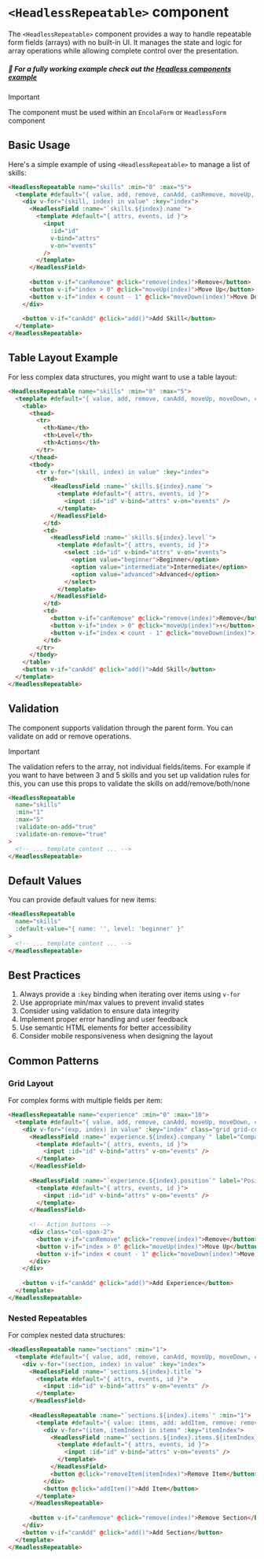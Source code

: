 # `<HeadlessRepeatable>` component

<!-- 
This page should provide:
1. Overview of useRepeatable composable and HeadlessRepeatable component
2. API reference for returned properties and methods
3. Basic implementation examples for array handling
4. Array operations (add, remove, move)
5. Validation within repeatable fields
6. Integration with parent form
7. Common patterns and best practices
8. Advanced usage examples
-->

<TabNav :items="[
{ label: 'Usage', link: '/headless/repeatable' },
{ label: 'API', link: '/headless/repeatable_api' },
]" />

The `<HeadlessRepeatable>` component provides a way to handle repeatable form fields (arrays) with no built-in UI. It manages the state and logic for array operations while allowing complete control over the presentation.

##### :notebook_with_decorative_cover: For a fully working example check out the [Headless components example](/examples/headless-components)

> [!IMPORTANT]
> The component must be used within an `EncolaForm` or `HeadlessForm` component

## Basic Usage

Here's a simple example of using `<HeadlessRepeatable>` to manage a list of skills:

```html
<HeadlessRepeatable name="skills" :min="0" :max="5">
  <template #default="{ value, add, remove, canAdd, canRemove, moveUp, moveDown, count }">
    <div v-for="(skill, index) in value" :key="index">
      <HeadlessField :name="`skills.${index}.name`">
        <template #default="{ attrs, events, id }">
          <input
            :id="id"
            v-bind="attrs"
            v-on="events"
          />
        </template>
      </HeadlessField>
      
      <button v-if="canRemove" @click="remove(index)">Remove</button>
      <button v-if="index > 0" @click="moveUp(index)">Move Up</button>
      <button v-if="index < count - 1" @click="moveDown(index)">Move Down</button>
    </div>
    
    <button v-if="canAdd" @click="add()">Add Skill</button>
  </template>
</HeadlessRepeatable>
```

## Table Layout Example

For less complex data structures, you might want to use a table layout:

```html
<HeadlessRepeatable name="skills" :min="0" :max="5">
  <template #default="{ value, add, remove, canAdd, moveUp, moveDown, count }">
    <table>
      <thead>
        <tr>
          <th>Name</th>
          <th>Level</th>
          <th>Actions</th>
        </tr>
      </thead>
      <tbody>
        <tr v-for="(skill, index) in value" :key="index">
          <td>
            <HeadlessField :name="`skills.${index}.name`">
              <template #default="{ attrs, events, id }">
                <input :id="id" v-bind="attrs" v-on="events" />
              </template>
            </HeadlessField>
          </td>
          <td>
            <HeadlessField :name="`skills.${index}.level`">
              <template #default="{ attrs, events, id }">
                <select :id="id" v-bind="attrs" v-on="events">
                  <option value="beginner">Beginner</option>
                  <option value="intermediate">Intermediate</option>
                  <option value="advanced">Advanced</option>
                </select>
              </template>
            </HeadlessField>
          </td>
          <td>
            <button v-if="canRemove" @click="remove(index)">Remove</button>
            <button v-if="index > 0" @click="moveUp(index)">↑</button>
            <button v-if="index < count - 1" @click="moveDown(index)">↓</button>
          </td>
        </tr>
      </tbody>
    </table>
    <button v-if="canAdd" @click="add()">Add Skill</button>
  </template>
</HeadlessRepeatable>
```

## Validation

The component supports validation through the parent form. You can validate on add or remove operations.

> [!IMPORTANT]
> The validation refers to the array, not individual fields/items. For example if you want to have between 3 and 5 skills and you set up validation rules for this, you can use this props to validate the skills on add/remove/both/none

```html
<HeadlessRepeatable 
  name="skills" 
  :min="1" 
  :max="5"
  :validate-on-add="true"
  :validate-on-remove="true"
>
  <!-- ... template content ... -->
</HeadlessRepeatable>
```

## Default Values

You can provide default values for new items:

```html
<HeadlessRepeatable 
  name="skills" 
  :default-value="{ name: '', level: 'beginner' }"
>
  <!-- ... template content ... -->
</HeadlessRepeatable>
```

## Best Practices

1. Always provide a `:key` binding when iterating over items using `v-for`
2. Use appropriate min/max values to prevent invalid states
3. Consider using validation to ensure data integrity
4. Implement proper error handling and user feedback
5. Use semantic HTML elements for better accessibility
6. Consider mobile responsiveness when designing the layout

## Common Patterns

### Grid Layout

For complex forms with multiple fields per item:

```html
<HeadlessRepeatable name="experience" :min="0" :max="10">
  <template #default="{ value, add, remove, canAdd, moveUp, moveDown, count }">
    <div v-for="(exp, index) in value" :key="index" class="grid grid-cols-2 gap-4">
      <HeadlessField :name="`experience.${index}.company`" label="Company">
        <template #default="{ attrs, events, id }">
          <input :id="id" v-bind="attrs" v-on="events" />
        </template>
      </HeadlessField>
      
      <HeadlessField :name="`experience.${index}.position`" label="Position">
        <template #default="{ attrs, events, id }">
          <input :id="id" v-bind="attrs" v-on="events" />
        </template>
      </HeadlessField>
      
      <!-- Action buttons -->
      <div class="col-span-2">
        <button v-if="canRemove" @click="remove(index)">Remove</button>
        <button v-if="index > 0" @click="moveUp(index)">Move Up</button>
        <button v-if="index < count - 1" @click="moveDown(index)">Move Down</button>
      </div>
    </div>
    
    <button v-if="canAdd" @click="add()">Add Experience</button>
  </template>
</HeadlessRepeatable>
```

### Nested Repeatables

For complex nested data structures:

```html
<HeadlessRepeatable name="sections" :min="1">
  <template #default="{ value, add, remove, canAdd, moveUp, moveDown, count }">
    <div v-for="(section, index) in value" :key="index">
      <HeadlessField :name="`sections.${index}.title`">
        <template #default="{ attrs, events, id }">
          <input :id="id" v-bind="attrs" v-on="events" />
        </template>
      </HeadlessField>
      
      <HeadlessRepeatable :name="`sections.${index}.items`" :min="1">
        <template #default="{ value: items, add: addItem, remove: removeItem }">
          <div v-for="(item, itemIndex) in items" :key="itemIndex">
            <HeadlessField :name="`sections.${index}.items.${itemIndex}.content`">
              <template #default="{ attrs, events, id }">
                <input :id="id" v-bind="attrs" v-on="events" />
              </template>
            </HeadlessField>
            <button @click="removeItem(itemIndex)">Remove Item</button>
          </div>
          <button @click="addItem()">Add Item</button>
        </template>
      </HeadlessRepeatable>
      
      <button v-if="canRemove" @click="remove(index)">Remove Section</button>
    </div>
    <button v-if="canAdd" @click="add()">Add Section</button>
  </template>
</HeadlessRepeatable>
```